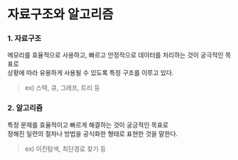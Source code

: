 # 자료구조와 알고리즘

### 1. 자료구조

메모리를 효율적으로 사용하고, 빠르고 안정적으로 데이터를 처리하는 것이 궁극적인 목표로  
상황에 따라 유용하게 사용될 수 있도록 특정 구조를 이루고 있다.

> ex) 스택, 큐, 그래프, 트리 등

### 2. 알고리즘

특정 문제를 효율적이고 빠르게 해결하는 것이 궁긍적인 목표로  
정해진 일련의 절차나 방법을 공식화한 형태로 표현한 것을 말한다.

> ex) 이진탐색, 최단경로 찾기 등
